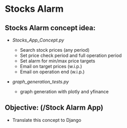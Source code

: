 # Stocks Alarm

## Stocks Alarm concept idea:
  - *Stocks_App_Concept.py*
    - Search stock prices (any period)
    - Set price check period and full operation period
    - Set alarm for min/max price targets
    - Email on target prices (w.i.p.)
    - Email on operation end (w.i.p.)

  - *graph_generation_tests.py*
    - graph generation with plotly and yfinance

## Objective: (/Stock Alarm App)
  - Translate this concept to Django

